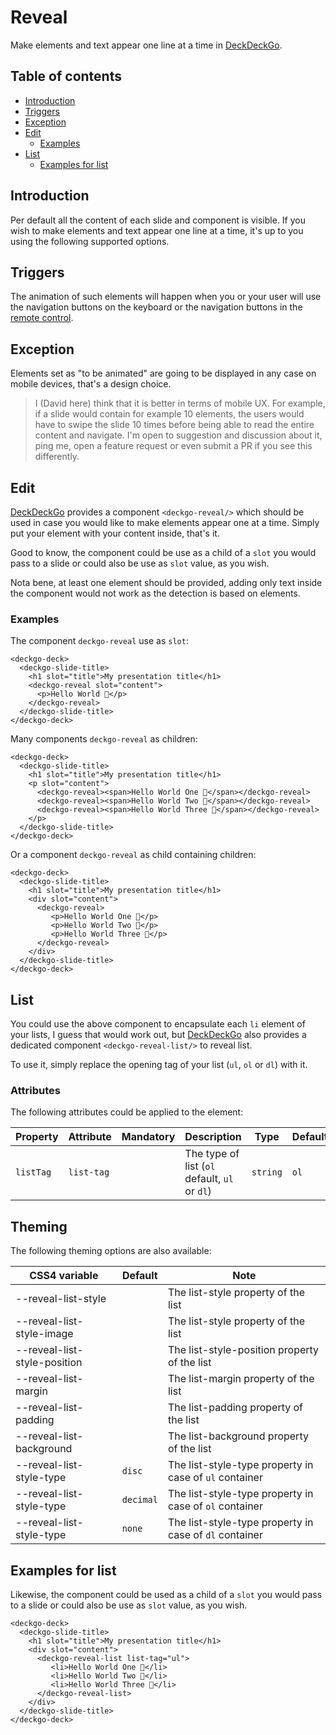 # Reveal

Make elements and text appear one line at a time in [DeckDeckGo].

## Table of contents

- [Introduction](#app-edit-reveal-introduction)
- [Triggers](#app-edit-reveal-triggers)
- [Exception](#app-edit-reveal-exception)
- [Edit](#app-edit-reveal-edit)
    - [Examples](#app-edit-reveal-examples)
- [List](#app-edit-reveal-list)
    - [Examples for list](#app-edit-reveal-examples-for-list)

## Introduction

Per default all the content of each slide and component is visible. If you wish to make elements and text appear one line at a time, it's up to you using the following supported options.

## Triggers

The animation of such elements will happen when you or your user will use the navigation buttons on the keyboard or the navigation buttons in the [remote control](https://deckdeckgo.app).

## Exception

Elements set as "to be animated" are going to be displayed in any case on mobile devices, that's a design choice.

> I (David here) think that it is better in terms of mobile UX. For example, if a slide would contain for example 10 elements, the users would have to swipe the slide 10 times before being able to read the entire content and navigate. I'm open to suggestion and discussion about it, ping me, open a feature request or even submit a PR if you see this differently.

## Edit

[DeckDeckGo] provides a component `<deckgo-reveal/>` which should be used in case you would like to make elements appear one at a time. Simply put your element with your content inside, that's it.

Good to know, the component could be use as a child of a `slot` you would pass to a slide or could also be use as `slot` value, as you wish.

Nota bene, at least one element should be provided, adding only text inside the component would not work as the detection is based on elements.

### Examples

The component `deckgo-reveal` use as `slot`:

```
<deckgo-deck>
  <deckgo-slide-title>
    <h1 slot="title">My presentation title</h1>
    <deckgo-reveal slot="content">
      <p>Hello World 🚀</p>
    </deckgo-reveal>
  </deckgo-slide-title>
</deckgo-deck>
```

Many components `deckgo-reveal` as children:

```
<deckgo-deck>
  <deckgo-slide-title>
    <h1 slot="title">My presentation title</h1>
    <p slot="content">
      <deckgo-reveal><span>Hello World One 🚀</span></deckgo-reveal>
      <deckgo-reveal><span>Hello World Two 🚀</span></deckgo-reveal>
      <deckgo-reveal><span>Hello World Three 🚀</span></deckgo-reveal>
    </p>
  </deckgo-slide-title>
</deckgo-deck>
```

Or a component `deckgo-reveal` as child containing children:

```
<deckgo-deck>
  <deckgo-slide-title>
    <h1 slot="title">My presentation title</h1>
    <div slot="content">
      <deckgo-reveal>
         <p>Hello World One 🚀</p>
         <p>Hello World Two 🚀</p>
         <p>Hello World Three 🚀</p>
      </deckgo-reveal>
    </div>
  </deckgo-slide-title>
</deckgo-deck>
```

## List

You could use the above component to encapsulate each `li` element of your lists, I guess that would work out, but [DeckDeckGo] also provides a dedicated component `<deckgo-reveal-list/>` to reveal list.

To use it, simply replace the opening tag of your list (`ul`, `ol` or `dl`) with it.

### Attributes

The following attributes could be applied to the element:

| Property       | Attribute       | Mandatory | Description | Type      | Default                             |
| -------------- | --------------- | --------- | ----------- | --------- | ----------------------------------- |
| `listTag`         | `list-tag`          |  | The type of list (`ol` default, `ul` or `dl`) | `string`                | `ol` |

## Theming

The following theming options are also available:

| CSS4 variable                      | Default | Note |
| -------------------------- |-----------------|-----------------|
| --reveal-list-style | | The list-style property of the list |
| --reveal-list-style-image | | The list-style property of the list |
| --reveal-list-style-position | | The list-style-position property of the list |
| --reveal-list-margin | | The list-margin property of the list |
| --reveal-list-padding | | The list-padding property of the list |
| --reveal-list-background | | The list-background property of the list |
| --reveal-list-style-type | `disc` | The list-style-type property in case of `ul` container |
| --reveal-list-style-type | `decimal` | The list-style-type property in case of `ol` container |
| --reveal-list-style-type | `none` | The list-style-type property in case of `dl` container |

## Examples for list

Likewise, the component could be used as a child of a `slot` you would pass to a slide or could also be use as `slot` value, as you wish.

```
<deckgo-deck>
  <deckgo-slide-title>
    <h1 slot="title">My presentation title</h1>
    <div slot="content">
      <deckgo-reveal-list list-tag="ul">
         <li>Hello World One 🚀</li>
         <li>Hello World Two 🚀</li>
         <li>Hello World Three 🚀</li>
      </deckgo-reveal-list>
    </div>
  </deckgo-slide-title>
</deckgo-deck>
```

[DeckDeckGo]: https://deckdeckgo.com
